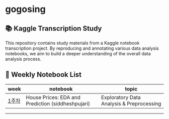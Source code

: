 # gogosing
## 📚 Kaggle Transcription Study

This repository contains study materials from a Kaggle notebook transcription project. By reproducing and annotating various data analysis notebooks, we aim to build a deeper understanding of the overall data analysis process.

## 📅 Weekly Notebook List

| week | notebook | topic |
|------|--------|------------|
| [1주차](./week01.md) | House Prices: EDA and Prediction (siddheshpujari) | Exploratory Data Analysis & Preprocessing |


---

